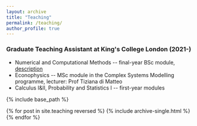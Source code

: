 ```yaml
---
layout: archive
title: "Teaching"
permalink: /teaching/
author_profile: true
---
```



### Graduate Teaching Assistant at King's College London (2021-)

- Numerical and Computational Methods -- final-year BSc module, [description](https://www.kcl.ac.uk/abroad/module-options/module?id=35152ab8-4fd4-42b3-abd3-a901a92aad5a)
- Econophysics -- MSc module in the Complex Systems Modelling programme, lecturer: Prof Tiziana di Matteo
- Calculus I&II, Probability and Statistics I -- first-year modules


{% include base_path %}

{% for post in site.teaching reversed %}
  {% include archive-single.html %}
{% endfor %}
